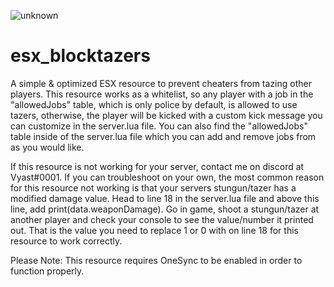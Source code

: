 ![unknown](https://user-images.githubusercontent.com/67253117/110873237-87c91000-828e-11eb-9a5b-7c28879a5d5a.png)
# esx_blocktazers
A simple &amp; optimized ESX resource to prevent cheaters from tazing other players. This resource works as a whitelist, so any player with a job in the "allowedJobs" table, which is only police by default, is allowed to use tazers, otherwise, the player will be kicked with a custom kick message you can customize in the server.lua file. You can also find the "allowedJobs" table inside of the server.lua file which you can add and remove jobs from as you would like.

If this resource is not working for your server, contact me on discord at Vyast#0001. If you can troubleshoot on your own, the most common reason for this resource not working is that your servers stungun/tazer has a modified damage value. Head to line 18 in the server.lua file and above this line, add print(data.weaponDamage). Go in game, shoot a stungun/tazer at another player and check your console to see the value/number it printed out. That is the value you need to replace 1 or 0 with on line 18 for this resource to work correctly.

Please Note: This resource requires OneSync to be enabled in order to function properly.
